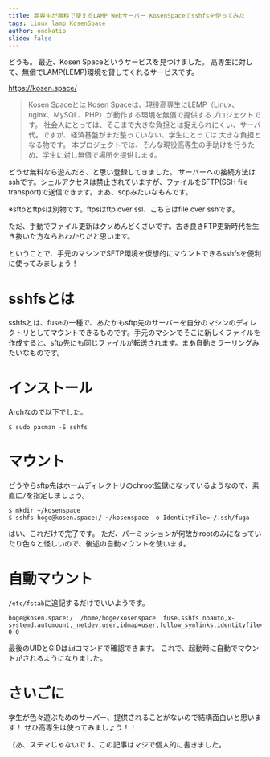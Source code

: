 ```yaml
---
title: 高専生が無料で使えるLAMP Webサーバー KosenSpaceでsshfsを使ってみた
tags: Linux lamp KosenSpace
author: onokatio
slide: false
---
```

どうも。
最近、Kosen Spaceというサービスを見つけました。
高専生に対して、無償でLAMP(LEMP)環境を貸してくれるサービスです。

https://kosen.space/

>Kosen Spaceとは
Kosen Spaceは、現役高専生にLEMP（Linux、nginx、MySQL、PHP）が動作する環境を無償で提供するプロジェクトです。
社会人にとっては、そこまで大きな負担とは捉えられにくい、サーバ代。ですが、経済基盤がまだ整っていない、学生にとっては 大きな負担となる物です。
本プロジェクトでは、そんな現役高専生の手助けを行うため、学生に対し無償で場所を提供します。

どうせ無料なら遊んだろ、と思い登録してきました。
サーバーへの接続方法はsshです。シェルアクセスは禁止されていますが、ファイルをSFTP(SSH file transport)で送信できます。まあ、scpみたいなもんです。

※sftpとftpsは別物です。ftpsはftp over ssl、こちらはfile over sshです。

ただ、手動でファイル更新はクソめんどくさいです。古き良きFTP更新時代を生き抜いた方ならおわかりだと思います。

ということで、手元のマシンでSFTP環境を仮想的にマウントできるsshfsを便利に使ってみましょう！

# sshfsとは

sshfsとは、fuseの一種で、あたかもsftp先のサーバーを自分のマシンのディレクトリとしてマウントできるものです。手元のマシンでそこに新しくファイルを作成すると、sftp先にも同じファイルが転送されます。まあ自動ミラーリングみたいなものです。

# インストール

Archなので以下でした。

```
$ sudo pacman -S sshfs
```

# マウント

どうやらsftp先はホームディレクトリのchroot監獄になっているようなので、素直に`/`を指定しましょう。

```
$ mkdir ~/kosenspace
$ sshfs hoge@kosen.space:/ ~/kosenspace -o IdentityFile=~/.ssh/fuga
```

はい、これだけで完了です。
ただ、パーミッションが何故かrootのみになっていたり色々と怪しいので、後述の自動マウントを使います。

# 自動マウント

`/etc/fstab`に追記するだけでいいようです。

```
hoge@kosen.space:/  /home/hoge/kosenspace  fuse.sshfs noauto,x-systemd.automount,_netdev,user,idmap=user,follow_symlinks,identityfile=/home/hoge/.ssh/huga,allow_other,default_permissions,uid=1000,gid=998 0 0
```

最後のUIDとGIDは`id`コマンドで確認できます。
これで、起動時に自動でマウントがされるようになりました。


# さいごに

学生が色々遊ぶためのサーバー、提供されることがないので結構面白いと思います！
ぜひ高専生は使ってみましょう！！

（あ、ステマじゃないです、この記事はマジで個人的に書きました。

